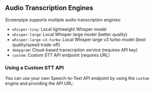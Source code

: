 ## Audio Transcription Engines

Screenpipe supports multiple audio transcription engines:

- `whisper-tiny`: Local lightweight Whisper model
- `whisper-large`: Local Whisper large model (better quality)
- `whisper-large-v3-turbo`: Local Whisper large v3 turbo model (best quality/speed trade-off)
- `deepgram`: Cloud-based transcription service (requires API key)
- `custom`: Custom STT API endpoint (requires URL)

### Using a Custom STT API

You can use your own Speech-to-Text API endpoint by using the `custom` engine and providing the API URL: 
